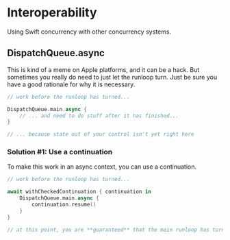 # Interoperability

Using Swift concurrency with other concurrency systems.

## DispatchQueue.async

This is kind of a meme on Apple platforms, and it can be a hack. But sometimes you really do need to just let the runloop turn. Just be sure you have a good rationale for why it is necessary.

```swift
// work before the runloop has turned...

DispatchQueue.main.async {
    // ... and need to do stuff after it has finished...
}

// ... because state out of your control isn't yet right here
```

### Solution #1: Use a continuation

To make this work in an async context, you can use a continuation.

```swift
// work before the runloop has turned...

await withCheckedContinuation { continuation in
    DispatchQueue.main.async {
        continuation.resume()
    }
}

// at this point, you are **guaranteed** that the main runloop has turned at least once
```
